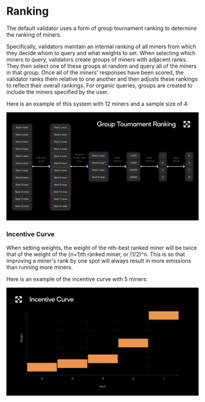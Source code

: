 # Ranking

The default validator uses a form of group tournament ranking to determine the ranking of miners. 

Specifically, validators maintain an internal ranking of all miners from which they decide whom to query and what weights to set. When selecting which miners to query, validators create groups of miners with adjacent ranks. They then select one of these groups at random and query all of the miners in that group. Once all of the miners' responses have been scored, the validator ranks them relative to one another and then adjusts these rankings to reflect their overall rankings. For organic queries, groups are created to include the miners specified by the user.

Here is an example of this system with 12 miners and a sample size of 4:

![ranking_visualization](../assets/ranking_visualization.png)

### Incentive Curve
When setting weights, the weight of the nth-best ranked miner will be twice that of the weight of the (n+1)th ranked miner, or (1/2)^n. This is so that improving a miner's rank by one spot will always result in more emissions than running more miners.

Here is an example of the incentive curve with 5 miners:

![incentive_curve](../assets/incentive_curve.png)